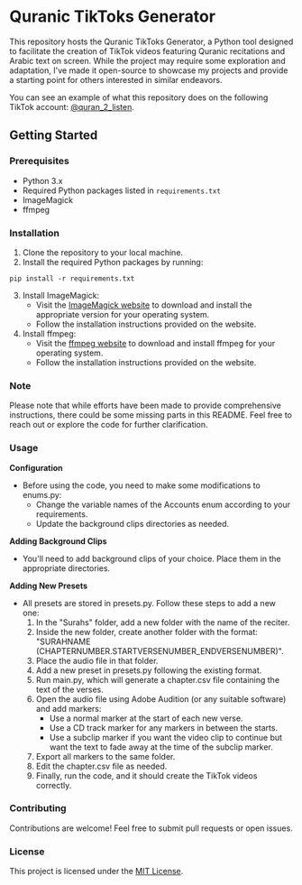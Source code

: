 # Quranic TikToks Generator

This repository hosts the Quranic TikToks Generator, a Python tool designed to facilitate the creation of TikTok videos featuring Quranic recitations and Arabic text on screen. While the project may require some exploration and adaptation, I've made it open-source to showcase my projects and provide a starting point for others interested in similar endeavors.

You can see an example of what this repository does on the following TikTok account: [@quran_2_listen](https://www.tiktok.com/@quran_2_listen).

## Getting Started

### Prerequisites
- Python 3.x
- Required Python packages listed in `requirements.txt`
- ImageMagick
- ffmpeg

### Installation
1. Clone the repository to your local machine.
2. Install the required Python packages by running:
```
pip install -r requirements.txt
```
3. Install ImageMagick:
   - Visit the [ImageMagick website](https://imagemagick.org/) to download and install the appropriate version for your operating system.
   - Follow the installation instructions provided on the website.
4. Install ffmpeg:
   - Visit the [ffmpeg website](https://ffmpeg.org/) to download and install ffmpeg for your operating system.
   - Follow the installation instructions provided on the website.

### Note
Please note that while efforts have been made to provide comprehensive instructions, there could be some missing parts in this README. Feel free to reach out or explore the code for further clarification.

### Usage
**Configuration**
- Before using the code, you need to make some modifications to enums.py:
  - Change the variable names of the Accounts enum according to your requirements.
  - Update the background clips directories as needed.

**Adding Background Clips**
- You'll need to add background clips of your choice. Place them in the appropriate directories.

**Adding New Presets**
- All presets are stored in presets.py. Follow these steps to add a new one:
  1. In the "Surahs" folder, add a new folder with the name of the reciter.
  2. Inside the new folder, create another folder with the format: "SURAHNAME (CHAPTERNUMBER.STARTVERSENUMBER_ENDVERSENUMBER)".
  3. Place the audio file in that folder.
  4. Add a new preset in presets.py following the existing format.
  5. Run main.py, which will generate a chapter.csv file containing the text of the verses.
  6. Open the audio file using Adobe Audition (or any suitable software) and add markers:
     - Use a normal marker at the start of each new verse.
     - Use a CD track marker for any markers in between the starts.
     - Use a subclip marker if you want the video clip to continue but want the text to fade away at the time of the subclip marker.
  7. Export all markers to the same folder.
  8. Edit the chapter.csv file as needed.
  9. Finally, run the code, and it should create the TikTok videos correctly.
 
### Contributing
Contributions are welcome! Feel free to submit pull requests or open issues.

### License
This project is licensed under the [MIT License](https://opensource.org/license/MIT).
